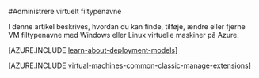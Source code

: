 <properties
 pageTitle="Administrere virtuelt filtypenavne | Microsoft Azure"
 description="Beskriver, hvordan du tilføje, finde, opdatere og fjerne udvidelser til Azure virtuelle maskiner, i modellen Klassisk installation."
 services="virtual-machines-windows"
 documentationCenter=""
 authors="squillace"
 manager="timlt"
 editor=""
 tags="azure-service-management"/>
<tags
 ms.service="virtual-machines-windows"
 ms.devlang="na"
 ms.topic="article"
 ms.tgt_pltfrm="vm-windows"
 ms.workload="infrastructure-services"
 ms.date="08/29/2016"
 ms.author="rasquill"/>

#<a name="manage-virtual-machine-extensions"></a>Administrere virtuelt filtypenavne

I denne artikel beskrives, hvordan du kan finde, tilføje, ændre eller fjerne VM filtypenavne med Windows eller Linux virtuelle maskiner på Azure.

[AZURE.INCLUDE [learn-about-deployment-models](../../includes/learn-about-deployment-models-classic-include.md)]

[AZURE.INCLUDE [virtual-machines-common-classic-manage-extensions](../../includes/virtual-machines-common-classic-manage-extensions.md)]
